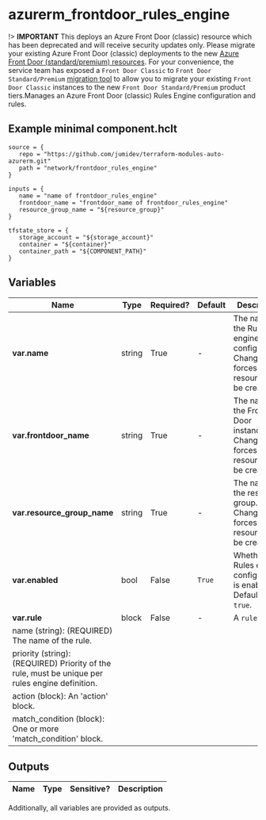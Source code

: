 # azurerm_frontdoor_rules_engine

!> **IMPORTANT** This deploys an Azure Front Door (classic) resource which has been deprecated and will receive security updates only. Please migrate your existing Azure Front Door (classic) deployments to the new [Azure Front Door (standard/premium) resources](https://registry.terraform.io/providers/hashicorp/azurerm/latest/docs/resources/cdn_frontdoor_custom_domain). For your convenience, the service team has exposed a `Front Door Classic` to `Front Door Standard/Premium` [migration tool](https://learn.microsoft.com/azure/frontdoor/tier-migration) to allow you to migrate your existing `Front Door Classic` instances to the new `Front Door Standard/Premium` product tiers.Manages an Azure Front Door (classic) Rules Engine configuration and rules.

## Example minimal component.hclt

```hcl
source = {
   repo = "https://github.com/jumidev/terraform-modules-auto-azurerm.git" 
   path = "network/frontdoor_rules_engine" 
}

inputs = {
   name = "name of frontdoor_rules_engine" 
   frontdoor_name = "frontdoor_name of frontdoor_rules_engine" 
   resource_group_name = "${resource_group}" 
}

tfstate_store = {
   storage_account = "${storage_account}" 
   container = "${container}" 
   container_path = "${COMPONENT_PATH}" 
}

```

## Variables

| Name | Type | Required? |  Default  |  Description |
| ---- | ---- | --------- |  ----------- | ----------- |
| **var.name** | string | True | -  |  The name of the Rules engine configuration. Changing this forces a new resource to be created. | 
| **var.frontdoor_name** | string | True | -  |  The name of the Front Door instance. Changing this forces a new resource to be created. | 
| **var.resource_group_name** | string | True | -  |  The name of the resource group. Changing this forces a new resource to be created. | 
| **var.enabled** | bool | False | `True`  |  Whether this Rules engine configuration is enabled? Defaults to `true`. | 
| **var.rule** | block | False | -  |  A `rule` block. | | `rule` block structure: || 
|   name (string): (REQUIRED) The name of the rule. ||
|   priority (string): (REQUIRED) Priority of the rule, must be unique per rules engine definition. ||
|   action (block): An 'action' block. ||
|   match_condition (block): One or more 'match_condition' block. ||




## Outputs

| Name | Type | Sensitive? | Description |
| ---- | ---- | --------- | --------- |

Additionally, all variables are provided as outputs.
